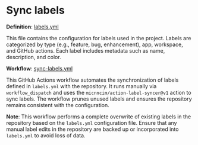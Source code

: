 # Sync labels

**Definition**: [labels.yml](../.github/labels.yml)

This file contains the configuration for labels used in the project. Labels are
categorized by type (e.g., feature, bug, enhancement), app, workspace, and
GitHub actions. Each label includes metadata such as name, description, and
color.

**Workflow**: [sync-labels.yml](../.github/workflows/sync-labels.yml)

This GitHub Actions workflow automates the synchronization of labels defined in
`labels.yml` with the repository. It runs manually via `workflow_dispatch` and
uses the `micnncim/action-label-syncer@v1` action to sync labels. The workflow
prunes unused labels and ensures the repository remains consistent with the
configuration.

**Note**: This workflow performs a complete overwrite of existing labels in the
repository based on the `labels.yml` configuration file. Ensure that any manual
label edits in the repository are backed up or incorporated into `labels.yml` to
avoid loss of data.
